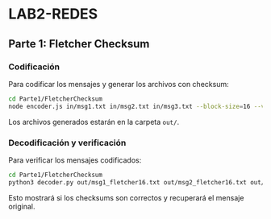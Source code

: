 # LAB2-REDES

## Parte 1: Fletcher Checksum

### Codificación
Para codificar los mensajes y generar los archivos con checksum:

```bash
cd Parte1/FletcherChecksum
node encoder.js in/msg1.txt in/msg2.txt in/msg3.txt --block-size=16 --verbose
```

Los archivos generados estarán en la carpeta `out/`.

### Decodificación y verificación
Para verificar los mensajes codificados:

```bash
cd Parte1/FletcherChecksum
python3 decoder.py out/msg1_fletcher16.txt out/msg2_fletcher16.txt out/msg3_fletcher16.txt --block-size=16
```

Esto mostrará si los checksums son correctos y recuperará el mensaje original.